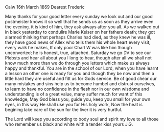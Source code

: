  Calw 16th March 1869
Dearest Frederic

Many thanks for your good letter every sunday we look out and our good postmeister knows it so well that he sends us as soon as they arrive even the evening. it is kind of him, they ask always after you all. As we walked out in black yesterday to condulire Marie Keiser on her fathers death; they got alarmed thinking that perhaps Charles had died, as they knew he was ill, they have good news of Allex who tells them his whole heart every visit, every walk he makes, If only poor Charl W was like him though unconverted; he is honest, true, attached. Saturday we go DV to see our Plebsts and hear all about you I long to hear, though after all we shall not know much more than we do through you letters which make us always happy and thankful. You are in the school of our Lord, when you have learnt a lesson an other one is ready for you and though they be now and then a little hard they are useful and fitt us for Gods service. Be of good chear our many mistakes and sins help us to become humbel and distrust ourselves, to learn to have no confidence in the flesh nor in our own wisdome and understanding is of a great value, many suffer much for want of this knowledge, May God bless you, guide you, keep you small for your own eyes, in this way He shall use you for His holy work, Now the heat is begining take care of the sun for the liver it is very hurtful.

The Lord will keep you according to body soul and spirit my love to all those who remember us black and white with a tender kiss
 yours J.G.
